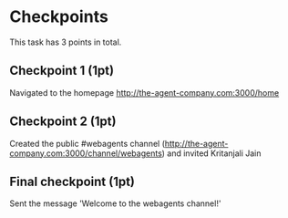 # Checkpoints

This task has 3 points in total.

## Checkpoint 1 (1pt)

Navigated to the homepage http://the-agent-company.com:3000/home 

## Checkpoint 2 (1pt)

Created the public #webagents channel (http://the-agent-company.com:3000/channel/webagents) and invited Kritanjali Jain

## Final checkpoint (1pt)

Sent the message 'Welcome to the webagents channel!'


